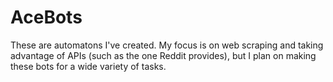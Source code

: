 # AceBots

These are automatons I've created. My focus is on web scraping and taking advantage of APIs (such as the one Reddit provides), but I plan on making these bots for a wide variety of tasks.